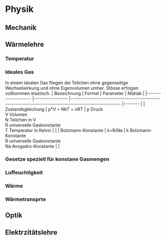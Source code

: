 # Physik
  ## Mechanik
  ## Wärmelehre
  ### Temperatur
  ### Ideales Gas ###
  In einem idealen Gas fliegen die Teilchen ohne gegenseitige Wechselwirkung und ohne Eigenvolumen umher. Stösse erfolgen vollkommen elastisch.
| Bezeichnung        	| Formel          	| Parameter                                                                                             	| Matlab 	|
|--------------------	|-----------------	|-------------------------------------------------------------------------------------------------------	|--------	|
| Zustandsgleichung  	| p*V = NkT = nRT 	| p Druck<br> V Volumen<br> N Teilchen in V<br>  R universelle Gaskonstante<br>  T Temperatur in Kelvin 	|        	|
| Bolzmann-Konstante 	| k=R/Na          	| k Bolzmann-Konstante<br> R universelle Gaskonstante<br> Na Avogadro-Konstante                         	|        	|
  
 
  ### Gesetze speziell für konstane Gasmengen
  ### Luffeuchtigkeit
  ### Wärme
  ### Wärmetransprte
  ## Optik
  ## Elektrzitätslehre
